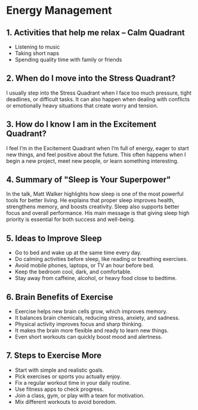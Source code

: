 # Energy Management

## 1. Activities that help me relax – Calm Quadrant
- Listening to music  
- Taking short naps  
- Spending quality time with family or friends  

## 2. When do I move into the Stress Quadrant?
I usually step into the Stress Quadrant when I face too much pressure, tight deadlines, or difficult tasks. It can also happen when dealing with conflicts or emotionally heavy situations that create worry and tension.  

## 3. How do I know I am in the Excitement Quadrant?
I feel I’m in the Excitement Quadrant when I’m full of energy, eager to start new things, and feel positive about the future. This often happens when I begin a new project, meet new people, or learn something interesting.

## 4. Summary of "Sleep is Your Superpower"
In the talk, Matt Walker highlights how sleep is one of the most powerful tools for better living. He explains that proper sleep improves health, strengthens memory, and boosts creativity. Sleep also supports better focus and overall performance. His main message is that giving sleep high priority is essential for both success and well-being.  

## 5. Ideas to Improve Sleep
- Go to bed and wake up at the same time every day.  
- Do calming activities before sleep, like reading or breathing exercises.  
- Avoid mobile phones, laptops, or TV an hour before bed.  
- Keep the bedroom cool, dark, and comfortable.  
- Stay away from caffeine, alcohol, or heavy food close to bedtime.  

## 6. Brain Benefits of Exercise
- Exercise helps new brain cells grow, which improves memory.  
- It balances brain chemicals, reducing stress, anxiety, and sadness.  
- Physical activity improves focus and sharp thinking.  
- It makes the brain more flexible and ready to learn new things.  
- Even short workouts can quickly boost mood and alertness.  

## 7. Steps to Exercise More
- Start with simple and realistic goals.  
- Pick exercises or sports you actually enjoy.  
- Fix a regular workout time in your daily routine.  
- Use fitness apps to check progress.  
- Join a class, gym, or play with a team for motivation.  
- Mix different workouts to avoid boredom.  
